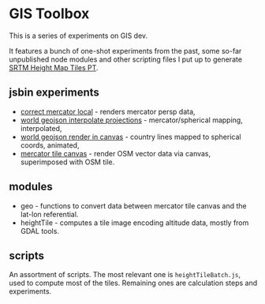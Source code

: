 # GIS Toolbox

This is a series of experiments on GIS dev.

It features a bunch of one-shot experiments from the past,
some so-far unpublished node modules
and other scripting files I put up to generate [SRTM Height Map Tiles PT](https://github.com/JosePedroDias/gis-srtm-heightmap-tiles-pt).


## jsbin experiments

* [correct mercator local](garipe.html) - renders mercator persp data,
* [world geojson interpolate projections](gikega.html) - mercator/spherical mapping, interpolated,
* [world geojson render in canvas](wateji.html) - country lines mapped to spherical coords, animated,
* [mercator tile canvas](tijexe.html) - render OSM vector data via canvas, superimposed with OSM tile.


## modules

* geo - functions to convert data between mercator tile canvas and the lat-lon referential.
* heightTile - computes a tile image encoding altitude data, mostly from GDAL tools.


## scripts

An assortment of scripts.
The most relevant one is `heightTileBatch.js`, used to compute most of the tiles.
Remaining ones are calculation steps and experiments.
